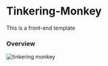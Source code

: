 # Tinkering-Monkey
This is a front-end template 
### Overview
![tinkering monkey](https://user-images.githubusercontent.com/14805432/39280046-f79a494a-48ca-11e8-8a4f-9be4aa6207c2.jpg)
